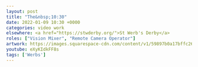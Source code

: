 ```yaml
---
layout: post
title: "The&nbsp;10:30"
date: 2022-01-09 10:30 +0000
categories: video work
elsewhere: <a href="https://stwderby.org/">St Werb's Derby</a>
roles: ["Vision Mixer", "Remote Camera Operator"]
artwork: https://images.squarespace-cdn.com/content/v1/59897b0a17bffc269e4fec9b/1575027689741-23EFSM1EWOSUABC1BZVK/St+Werburgh%27s+Logo+-+White-Trans.png?format=1500w
youtube: eXyKIdkFF8s
tags: ['Werbs']
---
```

